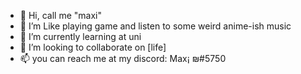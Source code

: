 - 👋 Hi, call me "maxi"
- 👀 I’m Like playing game and listen to some weird anime-ish music
- 🌱 I’m currently learning at uni
- 💞️ I’m looking to collaborate on [life]
- 📫 you can reach me at my discord: Max¡ ₪#5750

<!---
Nadja-al-ahza/Nadja-al-ahza is a ✨ special ✨ repository because its `README.md` (this file) appears on your GitHub profile.
You can click the Preview link to take a look at your changes.
--->
